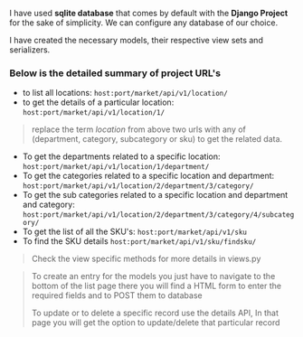 
I have used **sqlite database** that comes by default 
with the **Django Project** for the sake of simplicity. 
We can configure any database of our choice. 

I have created the necessary models, their respective view sets and serializers.

### Below is the detailed summary of project URL's

- to list all locations: `host:port/market/api/v1/location/`
- to get the details of a particular location: `host:port/market/api/v1/location/1/`
> replace the term _location_ from above two urls with any of (department, category, subcategory or sku) to get the related data.
- To get the departments related to a specific location: `host:port/market/api/v1/location/1/department/`
- To get the categories related to a specific location and department: `host:port/market/api/v1/location/2/department/3/category/`
- To get the sub categories related to a specific location and department and category: `host:port/market/api/v1/location/2/department/3/category/4/subcategory/`
- To get the list of all the SKU's: `host:port/market/api/v1/sku`
- To find the SKU details `host:port/market/api/v1/sku/findsku/`

> Check the view specific methods for more details in views.py

> To create an entry for the models you just have to navigate to the bottom of the list page 
> there you will find a HTML form to enter the required fields and to POST them to database
> 
> To update or to delete a specific record use the details API, In that page 
> you will get the option to update/delete that particular record